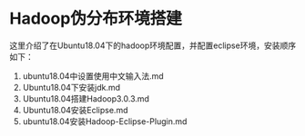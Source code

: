 # Hadoop伪分布环境搭建


这里介绍了在Ubuntu18.04下的hadoop环境配置，并配置eclipse环境，安装顺序如下：

1. ubuntu18.04中设置使用中文输入法.md
2. Ubuntu18.04下安装jdk.md
3. Ubuntu18.04搭建Hadoop3.0.3.md
4. Ubuntu18.04安装Eclipse.md
5. ubuntu18.04安装Hadoop-Eclipse-Plugin.md

